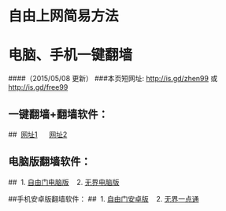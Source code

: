 # 自由上网简易方法
# 电脑、手机一键翻墙
####（2015/05/08 更新）
###本页短网址: http://is.gd/zhen99 或 http://is.gd/free99

## 一键翻墙+翻墙软件：
##&nbsp;&nbsp;<a href="https://d3gxuywhg1mu34.cloudfront.net" target="_blank">网址1</a>&nbsp;&nbsp;&nbsp;&nbsp;&nbsp;&nbsp;<a href="https://dw6we1jggaq7b.cloudfront.net" target="_blank">网址2</a>

## 电脑版翻墙软件：
##&nbsp;&nbsp;1. <a href="https://d2cg8k1io1rfwt.cloudfront.net/fgs.php?fid=fg753p.zip" target="_blank">自由门电脑版</a>&nbsp;&nbsp;&nbsp;&nbsp;2. <a href="https://d2cg8k1io1rfwt.cloudfront.net/fgs.php?fid=u1405.zip" target="_blank">无界电脑版</a>

##手机安卓版翻墙软件：
##&nbsp;&nbsp;1. <a href="https://d2cg8k1io1rfwt.cloudfront.net/fgs.php?fid=fgma32.apk" target="_blank">自由门安卓版</a>&nbsp;&nbsp;&nbsp;&nbsp;2. <a href="https://d2cg8k1io1rfwt.cloudfront.net/fgs.php?fid=um3.1.apk" target="_blank">无界一点通</a>
